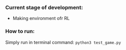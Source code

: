 ### Current stage of development:
- Making environment ofr RL

### How to run:

Simply run in terminal command: `python3 test_game.py`